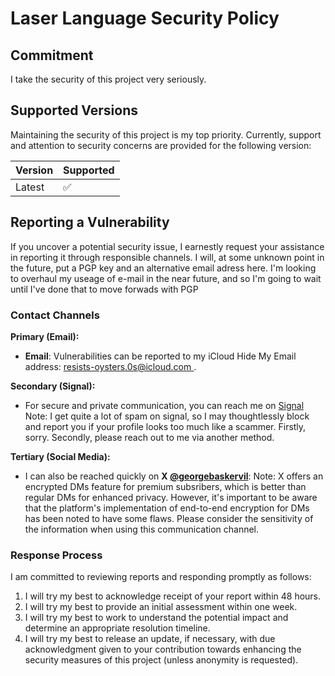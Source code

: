# Laser Language Security Policy

## Commitment

I take the security of this project very seriously.

## Supported Versions

Maintaining the security of this project is my top priority. Currently, support and attention to security concerns are provided for the following version:

| Version | Supported          |
| ------- | ------------------ |
| Latest  | :white_check_mark: |

## Reporting a Vulnerability

If you uncover a potential security issue, I earnestly request your assistance in reporting it through responsible channels.
I will, at some unknown point in the future, put a PGP key and an alternative email adress here. 
I'm looking to overhaul my useage of e-mail in the near future, and so I'm going to wait until I've done that to move forwads with PGP

### Contact Channels

**Primary (Email):**

- **Email**: Vulnerabilities can be reported to my iCloud Hide My Email address: [resists-oysters.0s@icloud.com ](mailto:resists-oysters.0s@icloud.com).

**Secondary (Signal):**

- For secure and private communication, you can reach me on [Signal](https://signal.me/#eu/Ui1-KTmlgnCbNj491iq3HSOJtrkY1aVHm4n0v97dvkGDbCqWsExOu66Fzg7-7iC9)
  Note: I get quite a lot of spam on signal, so I may thoughtlessly block and report you if your profile looks too much like a scammer. Firstly, sorry. Secondly, please reach out to me via another method.

**Tertiary (Social Media):**

- I can also be reached quickly on **X [@georgebaskervil](https://x.com/georgebaskervil)**:
  Note: X offers an encrypted DMs feature for premium subsribers, which is better than regular DMs for enhanced privacy.
  However, it's important to be aware that the platform's implementation of end-to-end encryption for DMs has been noted to have some flaws.
  Please consider the sensitivity of the information when using this communication channel.

### Response Process

I am committed to reviewing reports and responding promptly as follows:

1. I will try my best to acknowledge receipt of your report within 48 hours.
2. I will try my best to provide an initial assessment within one week.
3. I will try my best to work to understand the potential impact and determine an appropriate resolution timeline.
4. I will try my best to release an update, if necessary, with due acknowledgment given to your contribution towards enhancing the security measures of this project (unless anonymity is requested).
